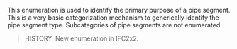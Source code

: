 ﻿This enumeration is used to identify the primary purpose of a pipe segment. This is a very basic categorization mechanism to generically identify the pipe segment type. Subcategories of pipe segments are not enumerated.

> HISTORY&nbsp; New enumeration in IFC2x2.
